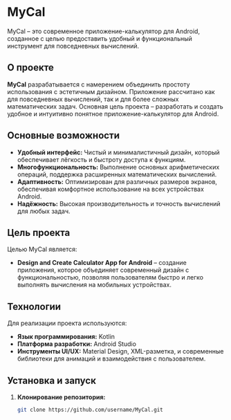 # MyCal

MyCal – это современное приложение-калькулятор для Android, созданное с целью предоставить удобный и функциональный инструмент для повседневных вычислений.

## О проекте

**MyCal** разрабатывается с намерением объединить простоту использования с эстетичным дизайном. Приложение рассчитано как для повседневных вычислений, так и для более сложных математических задач. Основная цель проекта – разработать и создать удобное и интуитивно понятное приложение-калькулятор для Android.

## Основные возможности

- **Удобный интерфейс:** Чистый и минималистичный дизайн, который обеспечивает лёгкость и быстроту доступа к функциям.
- **Многофункциональность:** Выполнение основных арифметических операций, поддержка расширенных математических вычислений.
- **Адаптивность:** Оптимизирован для различных размеров экранов, обеспечивая комфортное использование на всех устройствах Android.
- **Надёжность:** Высокая производительность и точность вычислений для любых задач.

## Цель проекта

Целью MyCal является:
- **Design and Create Calculator App for Android** – создание приложения, которое объединяет современный дизайн с функциональностью, позволяя пользователям быстро и легко выполнять вычисления на мобильных устройствах.

## Технологии

Для реализации проекта используются:
- **Язык программирования:** Kotlin
- **Платформа разработки:** Android Studio
- **Инструменты UI/UX:** Material Design, XML-разметка, и современные библиотеки для анимаций и взаимодействия с пользователем.

## Установка и запуск

1. **Клонирование репозитория:**
   ```bash
   git clone https://github.com/username/MyCal.git
